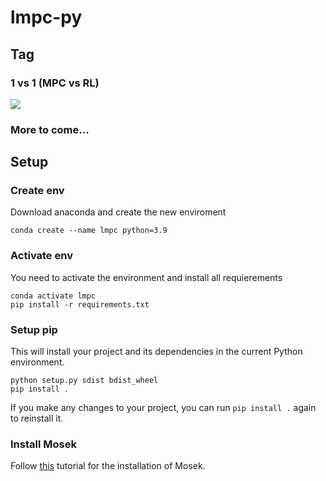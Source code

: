 # lmpc-py

## Tag
### 1 vs 1 (MPC vs RL)
![](tag.gif)

### More to come...

## Setup


### Create env
Download anaconda and create the new enviroment
~~~
conda create --name lmpc python=3.9
~~~


### Activate env
You need to activate the environment and install all requierements
~~~
conda activate lmpc
pip install -r requirements.txt
~~~


### Setup pip
This will install your project and its dependencies in the current Python environment. 
~~~
python setup.py sdist bdist_wheel
pip install .
~~~
If you make any changes to your project, you can run `pip install .` again to reinstall it.


### Install Mosek
Follow [this](https://docs.mosek.com/latest/install/installation.html) tutorial for the installation of Mosek.